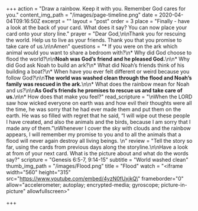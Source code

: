 +++
action = "Draw a rainbow. Keep it with you. Remember God cares for you."
content_img_path = "/images/page-timeline.png"
date = 2020-04-04T09:16:50Z
excerpt = ""
layout = "post"
order = 3
place = "Finally - have a look at the back of your card. What does it say? You can now place your card onto your story line."
prayer = "Dear God,\n\nThank you for rescuing the world. Help us to live as your friends. Thank you that you promise to take care of us.\n\nAmen"
questions = "* If you were on the ark which animal would you want to share a bedroom with?\n* Why did God choose to flood the world?\n\n**Noah was God’s friend and he pleased God.**\n\n* Why did God ask Noah to build an ark?\n* What did Noah’s friends think of his building a boat?\n* When have you ever felt different or weird because you follow God?\n\n**The world was washed clean through the flood and Noah’s family was rescued in the ark.**\n\n* What does the rainbow mean for Noah and us?\n\n**As God’s friends he promises to rescue us and take care of us.**\n\n* How does that make you feel?"
read_scripture = "\nWhen the LORD saw how wicked everyone on earth was and how evil their thoughts were all the time, he was sorry that he had ever made them and put them on the earth.   He was so filled with regret that he said, “I will wipe out these people I have created, and also the animals and the birds, because I am sorry that I made any of them.”\nWhenever I cover the sky with clouds and the rainbow appears, I will remember my promise to you and to all the animals that a flood will never again destroy all living beings. \n"
review = "Tell the story so far, using the cards from previous days along the storyline.\n\nHave a look at from of your next card. What is the picture about and what do the words say?"
scripture = "Genesis 6:5-7, 9:14-15"
subtitle = "World washed clean"
thumb_img_path = "/images/Flood.png"
title = "Flood"
watch = "<iframe width=\"560\" height=\"315\" src=\"https://www.youtube.com/embed/4yzN0fUxjkQ\" frameborder=\"0\" allow=\"accelerometer; autoplay; encrypted-media; gyroscope; picture-in-picture\" allowfullscreen></iframe>"

+++
